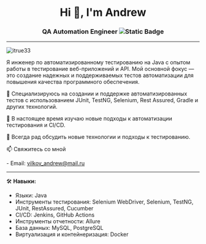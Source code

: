 <h1 align="center">Hi 👋, I'm Andrew</h1>
<h3 align="center">QA Automation Engineer <img alt="Static Badge" src="https://img.shields.io/badge/Java-db4e18"></h3>

---

<p align="left"> <img src="https://komarev.com/ghpvc/?username=itrue33&label=Profile%20views&color=0e75b6&style=flat" alt="itrue33" /> </p>

<p>Я инженер по автоматизированному тестированию на Java с опытом работы в тестирование веб-приложений и API. Мой основной фокус — это создание надежных и поддерживаемых тестов автоматизации для повышения качества программного обеспечения.</p>

<p>🔧 Специализируюсь на создании и поддержке автоматизированных тестов с использованием JUnit, TestNG, Selenium, Rest Assured, Gradle и других технологий.</p>
<p>🌱 В настоящее время изучаю новые подходы к автоматизации тестирования и CI/CD.</p>
<p>💬 Всегда рад обсудить новые технологии и подходы к тестированию.</p>
<p>📫 Свяжитесь со мной </p>
       - Email: <a href="mailto:vilkov_andrew@mail.ru">vilkov_andrew@mail.ru</a>


---
<p> </p>

🛠️ **Навыки:**
- Языки: Java
- Инструменты тестирования: Selenium WebDriver, Selenium, TestNG, JUnit, RestAssured, Cucumber
- CI/CD: Jenkins, GitHub Actions
- Инструменты отчетности: Allure
- База данных: MySQL, PostgreSQL
- Виртуализация и контейнеризация: Docker

